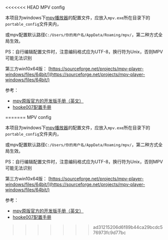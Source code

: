 <<<<<<< HEAD
MPV config

本项目为windows下[mpv播放器](https://github.com/mpv-player/mpv)的配置文件，应放入`mpv.exe`所在目录下的`portable_config`文件夹内，

或mpv配置默认路径`C:/Users/你的用户名/AppData/Roaming/mpv/`，第二种方式全局生效。

PS：自行编辑配置文件时，注意编码格式应为UTF-8，换行符为Unix，否则MPV可能无法识别

第三方win10x64版： [https://sourceforge.net/projects/mpv-player-windows/files/64bit/](https://sourceforge.net/projects/mpv-player-windows/files/64bit/)

参考：

* [mpv原版官方的开发版手册（英文）](https://mpv.io/manual/master/)
* [hooke007配置手册](https://hooke007.github.io/mpv-lazy/mpv.html)

=======
MPV config

本项目为windows下[mpv播放器](https://github.com/mpv-player/mpv)的配置文件，应放入`mpv.exe`所在目录下的`portable_config`文件夹内，

或mpv配置默认路径`C:/Users/你的用户名/AppData/Roaming/mpv/`，第二种方式全局生效。

PS：自行编辑配置文件时，注意编码格式应为UTF-8，换行符为Unix，否则MPV可能无法识别

第三方win10x64版： [https://sourceforge.net/projects/mpv-player-windows/files/64bit/](https://sourceforge.net/projects/mpv-player-windows/files/64bit/)

参考：

* [mpv原版官方的开发版手册（英文）](https://mpv.io/manual/master/)
* [hooke007配置手册](https://hooke007.github.io/mpv-lazy/mpv.html)

>>>>>>> ad31215206d6f89b44ca29bcdc576973fc9d77bc
